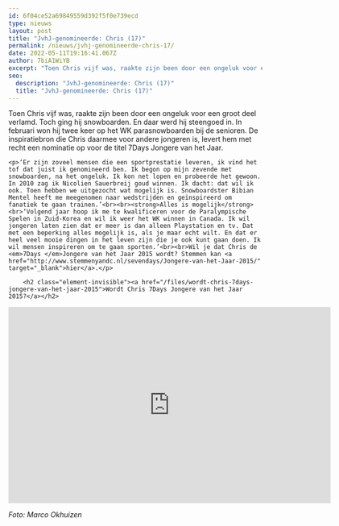 ```yaml
---
id: 6f04ce52a69849559d392f5f0e739ecd
type: nieuws
layout: post
title: "JvhJ-genomineerde: Chris (17)"
permalink: /nieuws/jvhj-genomineerde-chris-17/
date: 2022-05-11T19:16:41.067Z
author: 7biA1WiYB
excerpt: "Toen Chris vijf was, raakte zijn been door een ongeluk voor een groot deel verlamd. Toch ging hij snowboarden. En daar werd hij steengoed in. In februari won hij twee keer op het WK parasnowboarden bij de senioren. De inspiratiebron die Chris daarmee voor andere jongeren is, levert hem met recht een nominatie op voor de titel 7Days Jongere van het Jaar.  "
seo:
  description: "JvhJ-genomineerde: Chris (17)"
  title: "JvhJ-genomineerde: Chris (17)"
---
```

Toen Chris vijf was, raakte zijn been door een ongeluk voor een groot deel verlamd. Toch ging hij snowboarden. En daar werd hij steengoed in. In februari won hij twee keer op het WK parasnowboarden bij de senioren. De inspiratiebron die Chris daarmee voor andere jongeren is, levert hem met recht een nominatie op voor de titel 7Days Jongere van het Jaar.  

    <p>‘Er zijn zoveel mensen die een sportprestatie leveren, ik vind het tof dat juist ik genomineerd ben. Ik begon op mijn zevende met snowboarden, na het ongeluk. Ik kon net lopen en probeerde het gewoon. In 2010 zag ik Nicolien Sauerbreij goud winnen. Ik dacht: dat wil ik ook. Toen hebben we uitgezocht wat mogelijk is. Snowboardster Bibian Mentel heeft me meegenomen naar wedstrijden en geïnspireerd om fanatiek te gaan trainen.’<br><br><strong>Alles is mogelijk</strong><br>‘Volgend jaar hoop ik me te kwalificeren voor de Paralympische Spelen in Zuid-Korea en wil ik weer het WK winnen in Canada. Ik wil jongeren laten zien dat er meer is dan alleen Playstation en tv. Dat met een beperking alles mogelijk is, als je maar echt wilt. En dat er heel veel mooie dingen in het leven zijn die je ook kunt gaan doen. Ik wil mensen inspireren om te gaan sporten.’<br><br>Wil je dat Chris de <em>7Days </em>Jongere van het Jaar 2015 wordt? Stemmen kan <a href="http://www.stemmenyandc.nl/sevendays/Jongere-van-het-Jaar-2015/" target="_blank">hier</a>.</p>
<p><div class="media media-element-container media-default"><div id="file-12933" class="file file-video file-video-youtube">

        <h2 class="element-invisible"><a href="/files/wordt-chris-7days-jongere-van-het-jaar-2015">Wordt Chris 7Days Jongere van het Jaar 2015?</a></h2>
    
  
  <div class="content">
    <div class="media-youtube-video media-element file-default media-youtube-1">
  <iframe class="media-youtube-player" width="640" height="390" title="Wordt Chris 7Days Jongere van het Jaar 2015?" src="https://www.youtube.com/embed/4Akun6q6sbI?wmode=opaque&controls=" name="Wordt Chris 7Days Jongere van het Jaar 2015?" frameborder="0" allowfullscreen="">Video van Wordt Chris 7Days Jongere van het Jaar 2015?</iframe>
</div>
  </div>

  
</div>
</div>
<p><em>Foto: Marco Okhuizen</em></p>  
